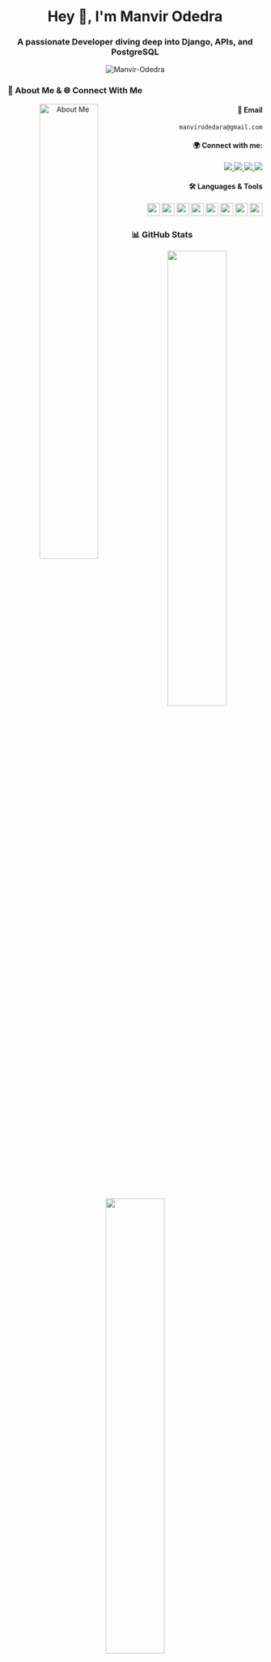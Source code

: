 <h1 align="center">Hey 👋, I'm Manvir Odedra</h1>
<h3 align="center">A passionate Developer diving deep into Django, APIs, and PostgreSQL</h3>

<p align="center">
  <img src="https://komarev.com/ghpvc/?username=Manvir-Odedra&label=Profile%20views&color=0e75b6&style=flat" alt="Manvir-Odedra" />
</p>

### 👤 About Me & 🌐 Connect With Me

<p align="center">
  <img align="left" width="48%" alt="About Me" src="https://github-readme-activity-graph.cyclic.app/graph?username=Manvir-Odedra&theme=radical&hide_border=true&area=true" />

  <div align="right" width="48%">

  <h4>📧 Email</h4>
  <p><code>manvirodedara@gmail.com</code></p>

  <h4>🌍 Connect with me:</h4>
  <p>
    <a href="https://linkedin.com/in/manvirodedra" target="_blank">
      <img src="https://img.shields.io/badge/LinkedIn-0077B5?style=flat-square&logo=linkedin&logoColor=white"/>
    </a>
    <a href="https://instagram.com/manvir.codes" target="_blank">
      <img src="https://img.shields.io/badge/Instagram-E4405F?style=flat-square&logo=instagram&logoColor=white"/>
    </a>
    <a href="https://youtube.com/@manvirodedra" target="_blank">
      <img src="https://img.shields.io/badge/YouTube-FF0000?style=flat-square&logo=youtube&logoColor=white"/>
    </a>
    <a href="https://github.com/Manvir-Odedra" target="_blank">
      <img src="https://img.shields.io/badge/GitHub-181717?style=flat-square&logo=github&logoColor=white"/>
    </a>
  </p>

  <h4>🛠️ Languages & Tools</h4>
  <p>
    <img src="https://cdn.jsdelivr.net/gh/devicons/devicon/icons/python/python-original.svg" width="25"/>
    <img src="https://cdn.jsdelivr.net/gh/devicons/devicon/icons/django/django-plain.svg" width="25"/>
    <img src="https://cdn.jsdelivr.net/gh/devicons/devicon/icons/postgresql/postgresql-original.svg" width="25"/>
    <img src="https://cdn.jsdelivr.net/gh/devicons/devicon/icons/html5/html5-original.svg" width="25"/>
    <img src="https://cdn.jsdelivr.net/gh/devicons/devicon/icons/css3/css3-original.svg" width="25"/>
    <img src="https://cdn.jsdelivr.net/gh/devicons/devicon/icons/javascript/javascript-original.svg" width="25"/>
    <img src="https://cdn.jsdelivr.net/gh/devicons/devicon/icons/nodejs/nodejs-original.svg" width="25"/>
    <img src="https://cdn.jsdelivr.net/gh/devicons/devicon/icons/mongodb/mongodb-original.svg" width="25"/>
  </p>

  </div>
</p>


### 📊 GitHub Stats

<p align="center">
  <img src="https://github-readme-stats.vercel.app/api?username=Manvir-Odedra&show_icons=true&theme=radical" width="48%" />
  <img src="https://github-readme-stats.vercel.app/api/top-langs/?username=Manvir-Odedra&layout=compact&theme=radical" width="48%" />
</p>

<p align="center">
  <img src="https://streak-stats.demolab.com?user=Manvir-Odedra&theme=radical&hide_border=false" />
</p>

---

### 🚀 My Projects

Check out my work here 👉 [github.com/Manvir-Odedra](https://github.com/Manvir-Odedra)

---

<p align="center">
  <img src="https://readme-typing-svg.herokuapp.com?font=Fira+Code&size=22&pause=1000&color=F70000&center=true&vCenter=true&width=435&lines=Happy+Coding!;Let's+Build+Together!+🚀" />
</p>
